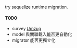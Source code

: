 try sequelize runtime migration.

#### TODO

- survey [Umzug](https://github.com/sequelize/umzug)
- model 與關聯載入能否更自動化
- migrator 能否更獨立化
